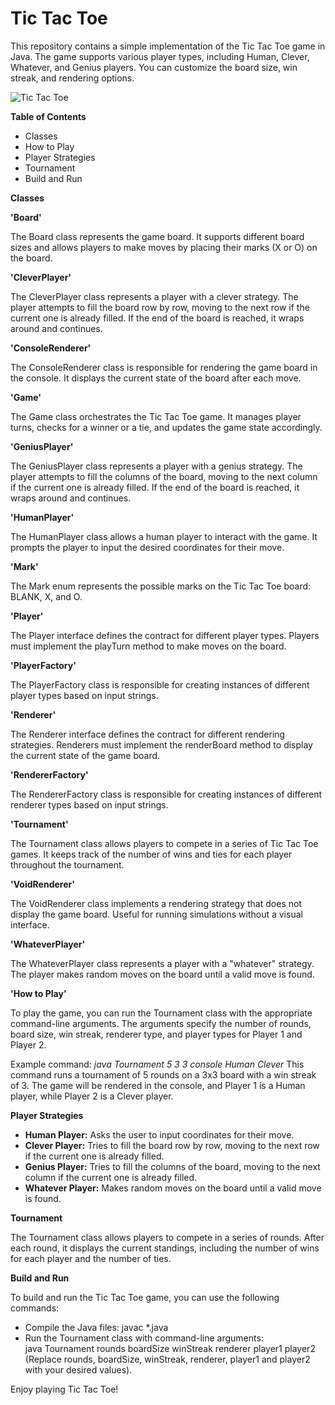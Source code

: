 # Tic Tac Toe 
This repository contains a simple implementation of the Tic Tac Toe game in Java. The game supports various player types, including Human, Clever, Whatever, and Genius players. You can customize the board size, win streak, and rendering options.

![Tic Tac Toe](https://github.com/libbyyosef/Tic-Tac-Toe/assets/36642026/d0a5ebf5-8bf9-4c81-8eba-b179b47e1395)


**Table of Contents**
- Classes
- How to Play
- Player Strategies
- Tournament
- Build and Run

**Classes**

**'Board'**

The Board class represents the game board. It supports different board sizes and allows players to make moves by placing their marks (X or O) on the board.

**'CleverPlayer'**

The CleverPlayer class represents a player with a clever strategy. The player attempts to fill the board row by row, moving to the next row if the current one is already filled. If the end of the board is reached, it wraps around and continues.

**'ConsoleRenderer'**

The ConsoleRenderer class is responsible for rendering the game board in the console. It displays the current state of the board after each move.

**'Game'**

The Game class orchestrates the Tic Tac Toe game. It manages player turns, checks for a winner or a tie, and updates the game state accordingly.

**'GeniusPlayer'**

The GeniusPlayer class represents a player with a genius strategy. The player attempts to fill the columns of the board, moving to the next column if the current one is already filled. If the end of the board is reached, it wraps around and continues.

**'HumanPlayer'**

The HumanPlayer class allows a human player to interact with the game. It prompts the player to input the desired coordinates for their move.

**'Mark'**

The Mark enum represents the possible marks on the Tic Tac Toe board: BLANK, X, and O.

**'Player'**

The Player interface defines the contract for different player types. Players must implement the playTurn method to make moves on the board.

**'PlayerFactory'**

The PlayerFactory class is responsible for creating instances of different player types based on input strings.

**'Renderer'**

The Renderer interface defines the contract for different rendering strategies. Renderers must implement the renderBoard method to display the current state of the game board.

**'RendererFactory'**

The RendererFactory class is responsible for creating instances of different renderer types based on input strings.

**'Tournament'**

The Tournament class allows players to compete in a series of Tic Tac Toe games. It keeps track of the number of wins and ties for each player throughout the tournament.

**'VoidRenderer'**

The VoidRenderer class implements a rendering strategy that does not display the game board. Useful for running simulations without a visual interface.

**'WhateverPlayer'**

The WhateverPlayer class represents a player with a "whatever" strategy. The player makes random moves on the board until a valid move is found.

**'How to Play'**

To play the game, you can run the Tournament class with the appropriate command-line arguments. The arguments specify the number of rounds, board size, win streak, renderer type, and player types for Player 1 and Player 2.

Example command:
*java Tournament 5 3 3 console Human Clever*
This command runs a tournament of 5 rounds on a 3x3 board with a win streak of 3. The game will be rendered in the console, and Player 1 is a Human player, while Player 2 is a Clever player.

**Player Strategies**
- **Human Player:** Asks the user to input coordinates for their move.
- **Clever Player:** Tries to fill the board row by row, moving to the next row if the current one is already filled.
- **Genius Player:** Tries to fill the columns of the board, moving to the next column if the current one is already filled.
- **Whatever Player:** Makes random moves on the board until a valid move is found.

**Tournament**

The Tournament class allows players to compete in a series of rounds. After each round, it displays the current standings, including the number of wins for each player and the number of ties.

**Build and Run**

To build and run the Tic Tac Toe game, you can use the following commands:
- Compile the Java files:  javac *.java
- Run the Tournament class with command-line arguments:                                    
java Tournament rounds boardSize winStreak renderer player1 player2
(Replace rounds, boardSize, winStreak, renderer, player1 and player2 with your desired values).

Enjoy playing Tic Tac Toe!






